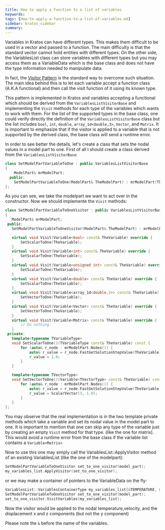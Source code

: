 ```yaml
---
title: How to apply a function to a list of variables
keywords: 
tags: [How-to-apply-a-function-to-a-list-of-variables.md]
sidebar: kratos_sidebar
summary: 
---
```


Variables in Kratos can have different types. This makes them difficult to be used in a vector and passed to a function. The main difficulty is that the standard vector cannot hold entities with different types. On the other side, the VariablesList class can store variables with different types but you may access them as a VariableData which is the base class and does not have the type information needed to manipulate data.

In fact, the [Visitor Pattern](https://en.wikipedia.org/wiki/Visitor_pattern) is the standard way to overcome such situation. The main idea behind this is to let each variable accept a function class (A.K.A functional) and then call the visit function of it using its known type. 

This pattern is implemented in Kratos and variables accepting a functional which should be derived from the `VariablesListVisitorBase` and implementing the `Visit` methods for each type of the variables which wants to work with them. For the list of the supported types in the base class, one could verify directly the definition of the `VariablesListVisitorBase` class but the list includes `bool`, `int`, `double`, `array_1d<double,3>`, `Vector`, and `Matrix`. It is important to emphasize that if the visitor is applied to a variable that is not supported by the derived class, the base class will send a runtime error.

In order to see better the details, let's create a class that sets the nodal values in a model part to one. First of all I should create a class derived from the `VariablesListVisitorBase`:

```c++
class SetModelPartVariableToOne : public VariablesListVisitorBase
{
    ModelPart& mrModelPart;
  public:
    SetModelPartVariableToOne(ModelPart& TheModelPart) : mrModelPart(TheModelPart){}
};
```
As you can see, we take the modelpart we want to act over in the constructor. Now we should implemente the `Visit` methods:

 ```c++
class SetModelPartVariableToOneVisitor : public VariablesListVisitorBase
{
    ModelPart& mrModelPart;
  public:
    SetModelPartVariableToOneVisitor(ModelPart& TheModelPart) : mrModelPart(TheModelPart){}

    virtual void Visit(Variable<bool> const& TheVariable) override {
        SetScalarToOne(TheVariable);
    }
    virtual void Visit(Variable<int> const& TheVariable) override {
        SetScalarToOne(TheVariable);
    }
    virtual void Visit(Variable<unsigned int> const& TheVariable) override {
        SetScalarToOne(TheVariable);
    }
    virtual void Visit(Variable<double> const& TheVariable) override {
        SetScalarToOne(TheVariable);
    }
    virtual void Visit(Variable<array_1d<double,3>> const& TheVariable) override {
        SetVectorToOne(TheVariable);
    }
    virtual void Visit(Variable<Vector> const& TheVariable) override {
        SetVectorToOne(TheVariable);
    }
    virtual void Visit(Variable<Matrix> const& TheVariable) override {
        // Do nothing.
    }
  private:
    template<typename TVariableType> 
    void SetScalarToOne()(TVariableType const& TheVariable) const {
        for (auto& r_node : mrModelPart.Nodes()) {
            auto& r_value = r_node.FastGetSolutionStepValue(TheVariable);
            r_value = 1.0;    
        }                     
    }

    template<typename TVectorType> 
    void SetVectorToOne()(Variable<TVectorType> const& TheVariable) const {
        for (auto& r_node : mrModelPart.Nodes()) {
            auto& r_value = r_node.FastGetSolutionStepValue(TheVariable);
            r_value = ScalarVector(3,-1.0);    
        }                     
    }   
};
```
You may observe that the real implementation is in the two template private methods which take a variable and set its nodal value in the model part to one. It is important to mention that one can skip any type of the variable just by creating an empty `Visit` method for that type. (like the one for matrix). This would avoid a runtime error from the base class if the variable list contains a `Variable<Matrix>` 

Now to use this one may simply call the VariablesList::ApplyVisitor method of an existing VariablesList (like the one of the modelpart):

```c++
SetModelPartVariableToOneVisitor set_to_one_visitor(model_part);
my_variables_list.ApplyVisitor(set_to_one_visitor);
```

or we may make a container of pointers to the VariableData on the fly:


```c++
VariablesList::VariablesContainerType my_variables_list{&TEMPERATURE, &VELOCITY, &DISPLACEMENT_X, &DISPLACEMENT_Z};
SetModelPartVariableToOneVisitor set_to_one_visitor(model_part);
set_to_one_visitor.VisitVariables(my_variables_list);
```
Now the visitor would be applied to the nodal temperature,velocity, and the displacement x and z components (but not the y component)

Please note the `&` before the name of the variables. 


 



